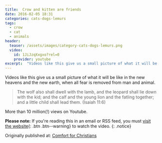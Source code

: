 ```yaml
---
title:  Crow and kitten are friends
date: 2016-02-05 18:31  
categories: cats-dogs-lemurs
tags: 
  - crow
  - cat
  - animals
header:
  teaser: /assets/images/category-cats-dogs-lemurs.png
  video:
    id: 1JiJzqXxgxo?rel=0
    provider: youtube
excerpt:  "Videos like this give us a small picture of what it will be like in the new heavens and the new earth, when all fear is removed from man and animal."
---
```


Videos like this give us a small picture of what it will be like in the new heavens and the new earth, when all fear is removed from man and animal. 

>The wolf also shall dwell with the lamb, and the leopard shall lie down with the kid; and the calf and the young lion and the fatling together; and a little child shall lead them. (Isaiah 11:6)

More than 10 million(!) views on Youtube.

**Please note:** If you're reading this in an email or RSS feed, you must [visit the website](http://www.alecsatin.com/cats-dogs-lemurs/crow-and-kitten-are-friends/){: .btn .btn--warning} to watch the video.
{: .notice}



<div>Originally published at: <a href='http://www.alecsatin.com'>Comfort for Christians</a></div>
